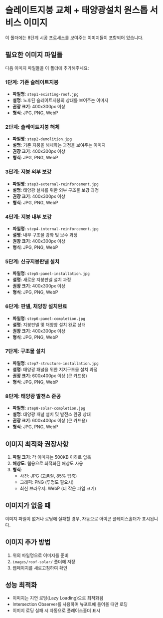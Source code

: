 # 슬레이트지붕 교체 + 태양광설치 원스톱 서비스 이미지

이 폴더에는 8단계 시공 프로세스를 보여주는 이미지들이 포함되어 있습니다.

## 필요한 이미지 파일들

다음 이미지 파일들을 이 폴더에 추가해주세요:

### 1단계: 기존 슬레이트지붕
- **파일명**: `step1-existing-roof.jpg`
- **설명**: 노후된 슬레이트지붕의 상태를 보여주는 이미지
- **권장 크기**: 400x300px 이상
- **형식**: JPG, PNG, WebP

### 2단계: 슬레이트지붕 해체
- **파일명**: `step2-demolition.jpg`
- **설명**: 기존 지붕을 해체하는 과정을 보여주는 이미지
- **권장 크기**: 400x300px 이상
- **형식**: JPG, PNG, WebP

### 3단계: 지붕 외부 보강
- **파일명**: `step3-external-reinforcement.jpg`
- **설명**: 태양광 설치를 위한 외부 구조물 보강 과정
- **권장 크기**: 400x300px 이상
- **형식**: JPG, PNG, WebP

### 4단계: 지붕 내부 보강
- **파일명**: `step4-internal-reinforcement.jpg`
- **설명**: 내부 구조물 강화 및 보수 과정
- **권장 크기**: 400x300px 이상
- **형식**: JPG, PNG, WebP

### 5단계: 신규지붕판넬 설치
- **파일명**: `step5-panel-installation.jpg`
- **설명**: 새로운 지붕판넬 설치 과정
- **권장 크기**: 400x300px 이상
- **형식**: JPG, PNG, WebP

### 6단계: 판넬, 채양창 설치완료
- **파일명**: `step6-panel-completion.jpg`
- **설명**: 지붕판넬 및 채양창 설치 완료 상태
- **권장 크기**: 400x300px 이상
- **형식**: JPG, PNG, WebP

### 7단계: 구조물 설치
- **파일명**: `step7-structure-installation.jpg`
- **설명**: 태양광 패널을 위한 지지구조물 설치 과정
- **권장 크기**: 600x400px 이상 (큰 카드용)
- **형식**: JPG, PNG, WebP

### 8단계: 태양광 발전소 준공
- **파일명**: `step8-solar-completion.jpg`
- **설명**: 태양광 패널 설치 및 발전소 완공 상태
- **권장 크기**: 600x400px 이상 (큰 카드용)
- **형식**: JPG, PNG, WebP

## 이미지 최적화 권장사항

1. **파일 크기**: 각 이미지는 500KB 이하로 압축
2. **해상도**: 웹용으로 최적화된 해상도 사용
3. **형식**: 
   - 사진: JPG (고품질, 85% 압축)
   - 그래픽: PNG (투명도 필요시)
   - 최신 브라우저: WebP (더 작은 파일 크기)

## 이미지가 없을 때

이미지 파일이 없거나 로딩에 실패할 경우, 자동으로 아이콘 플레이스홀더가 표시됩니다.

## 이미지 추가 방법

1. 위의 파일명으로 이미지를 준비
2. `images/roof-solar/` 폴더에 저장
3. 웹페이지를 새로고침하여 확인

## 성능 최적화

- 이미지는 지연 로딩(Lazy Loading)으로 최적화됨
- Intersection Observer를 사용하여 뷰포트에 들어올 때만 로딩
- 이미지 로딩 실패 시 자동으로 플레이스홀더 표시
